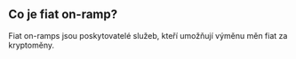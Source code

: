 ## Co je fiat on-ramp?

Fiat on-ramps jsou poskytovatelé služeb, kteří umožňují výměnu měn fiat za kryptoměny.